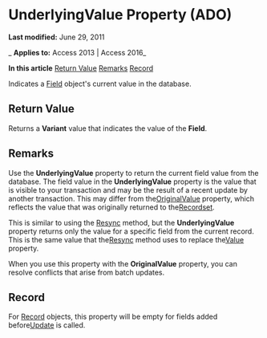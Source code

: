 
# UnderlyingValue Property (ADO)

 **Last modified:** June 29, 2011

 _ **Applies to:** Access 2013 | Access 2016_

 **In this article**
[Return Value](#sectionSection1)
[Remarks](#sectionSection2)
[Record](#sectionSection3)



Indicates a [Field](1dbd535e-48ad-a5c8-a1b2-6776c1e3e19d.md) object's current value in the database.

## Return Value
<a name="sectionSection1"> </a>

Returns a  **Variant** value that indicates the value of the **Field**.


## Remarks
<a name="sectionSection2"> </a>

Use the  **UnderlyingValue** property to return the current field value from the database. The field value in the **UnderlyingValue** property is the value that is visible to your transaction and may be the result of a recent update by another transaction. This may differ from the[OriginalValue](02ffc728-4692-d439-e2a6-2f02cca53a71.md) property, which reflects the value that was originally returned to the[Recordset](0f963bf8-f066-dc8a-b754-f427de712df1.md).

This is similar to using the [Resync](f594a200-56e6-fcf5-9b0a-900c56377f24.md) method, but the **UnderlyingValue** property returns only the value for a specific field from the current record. This is the same value that the[Resync](f594a200-56e6-fcf5-9b0a-900c56377f24.md) method uses to replace the[Value](ff21d122-98e3-2b48-d92f-e696b8079fc5.md) property.

When you use this property with the  **OriginalValue** property, you can resolve conflicts that arise from batch updates.


## Record
<a name="sectionSection3"> </a>

For [Record](817aaf13-78d4-1134-aa94-997e92077c22.md) objects, this property will be empty for fields added before[Update](fc88cab6-c379-bb4f-530c-da08107924e0.md) is called.

